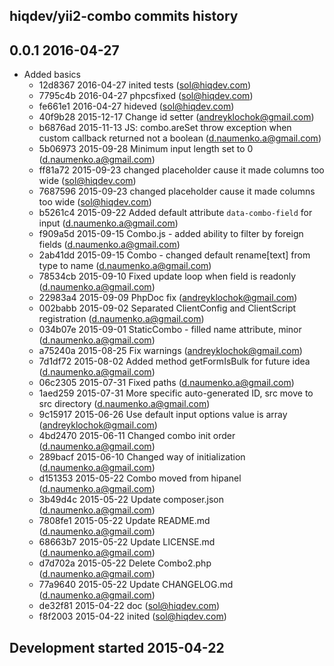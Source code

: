 hiqdev/yii2-combo commits history
---------------------------------

## 0.0.1 2016-04-27

- Added basics
    - 12d8367 2016-04-27 inited tests (sol@hiqdev.com)
    - 7795c4b 2016-04-27 phpcsfixed (sol@hiqdev.com)
    - fe661e1 2016-04-27 hideved (sol@hiqdev.com)
    - 40f9b28 2015-12-17 Change id setter (andreyklochok@gmail.com)
    - b6876ad 2015-11-13 JS: combo.areSet throw exception when custom callback returned not a boolean (d.naumenko.a@gmail.com)
    - 5b06973 2015-09-28 Minimum input length set to 0 (d.naumenko.a@gmail.com)
    - ff81a72 2015-09-23 changed placeholder cause it made columns too wide (sol@hiqdev.com)
    - 7687596 2015-09-23 changed placeholder cause it made columns too wide (sol@hiqdev.com)
    - b5261c4 2015-09-22 Added default attribute `data-combo-field` for input (d.naumenko.a@gmail.com)
    - f909a5d 2015-09-15 Combo.js - added ability to filter by foreign fields (d.naumenko.a@gmail.com)
    - 2ab41dd 2015-09-15 Combo - changed default rename[text] from type to name (d.naumenko.a@gmail.com)
    - 78534cb 2015-09-10 Fixed update loop when field is readonly (d.naumenko.a@gmail.com)
    - 22983a4 2015-09-09 PhpDoc fix (andreyklochok@gmail.com)
    - 002babb 2015-09-02 Separated ClientConfig and ClientScript registration (d.naumenko.a@gmail.com)
    - 034b07e 2015-09-01 StaticCombo - filled name attribute, minor (d.naumenko.a@gmail.com)
    - a75240a 2015-08-25 Fix warnings (andreyklochok@gmail.com)
    - 7d1df72 2015-08-02 Added method getFormIsBulk for future idea (d.naumenko.a@gmail.com)
    - 06c2305 2015-07-31 Fixed paths (d.naumenko.a@gmail.com)
    - 1aed259 2015-07-31 More specific auto-generated ID, src move to src directory (d.naumenko.a@gmail.com)
    - 9c15917 2015-06-26 Use default input options value is array (andreyklochok@gmail.com)
    - 4bd2470 2015-06-11 Changed combo init order (d.naumenko.a@gmail.com)
    - 289bacf 2015-06-10 Changed way of initialization (d.naumenko.a@gmail.com)
    - d151353 2015-05-22 Combo moved from hipanel (d.naumenko.a@gmail.com)
    - 3b49d4c 2015-05-22 Update composer.json (d.naumenko.a@gmail.com)
    - 7808fe1 2015-05-22 Update README.md (d.naumenko.a@gmail.com)
    - 68663b7 2015-05-22 Update LICENSE.md (d.naumenko.a@gmail.com)
    - d7d702a 2015-05-22 Delete Combo2.php (d.naumenko.a@gmail.com)
    - 77a9640 2015-05-22 Update CHANGELOG.md (d.naumenko.a@gmail.com)
    - de32f81 2015-04-22 doc (sol@hiqdev.com)
    - f8f2003 2015-04-22 inited (sol@hiqdev.com)

## Development started 2015-04-22

